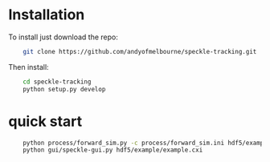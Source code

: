 Installation
============
To install just download the repo:

```bash
    git clone https://github.com/andyofmelbourne/speckle-tracking.git
```

Then install:

```bash
    cd speckle-tracking 
    python setup.py develop
```

quick start
===========

```bash
    python process/forward_sim.py -c process/forward_sim.ini hdf5/example/example.cxi
    python gui/speckle-gui.py hdf5/example/example.cxi
```

